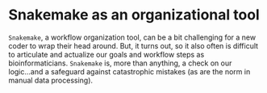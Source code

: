 # Snakemake as an organizational tool

`Snakemake`, a workflow organization tool, can be a bit challenging for a new coder to wrap their head around. But, it turns out, so it also often is difficult to articulate and actualize our goals and workflow steps as bioinformaticians. `Snakemake` is, more than anything, a check on our logic...and a safeguard against catastrophic mistakes (as are the norm in manual data processing).
